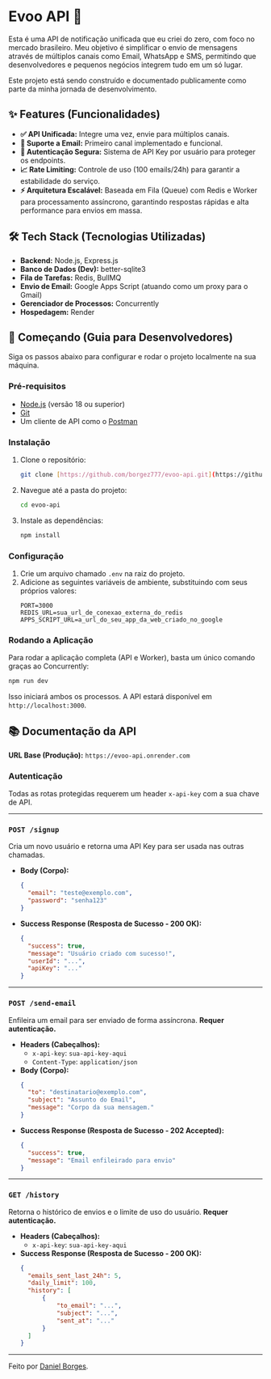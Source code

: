 # Evoo API 🚀

Esta é uma API de notificação unificada que eu criei do zero, com foco no mercado brasileiro. Meu objetivo é simplificar o envio de mensagens através de múltiplos canais como Email, WhatsApp e SMS, permitindo que desenvolvedores e pequenos negócios integrem tudo em um só lugar.

Este projeto está sendo construído e documentado publicamente como parte da minha jornada de desenvolvimento.

## ✨ Features (Funcionalidades)

- **✅ API Unificada:** Integre uma vez, envie para múltiplos canais.
- **📧 Suporte a Email:** Primeiro canal implementado e funcional.
- **🔑 Autenticação Segura:** Sistema de API Key por usuário para proteger os endpoints.
- **📈 Rate Limiting:** Controle de uso (100 emails/24h) para garantir a estabilidade do serviço.
- **⚡ Arquitetura Escalável:** Baseada em Fila (Queue) com Redis e Worker para processamento assíncrono, garantindo respostas rápidas e alta performance para envios em massa.

## 🛠️ Tech Stack (Tecnologias Utilizadas)

- **Backend:** Node.js, Express.js
- **Banco de Dados (Dev):** better-sqlite3
- **Fila de Tarefas:** Redis, BullMQ
- **Envio de Email:** Google Apps Script (atuando como um proxy para o Gmail)
- **Gerenciador de Processos:** Concurrently
- **Hospedagem:** Render

## 🏁 Começando (Guia para Desenvolvedores)

Siga os passos abaixo para configurar e rodar o projeto localmente na sua máquina.

### Pré-requisitos

- [Node.js](https://nodejs.org/en/) (versão 18 ou superior)
- [Git](https://git-scm.com/)
- Um cliente de API como o [Postman](https://www.postman.com/)

### Instalação

1.  Clone o repositório:
    ```bash
    git clone [https://github.com/borgez777/evoo-api.git](https://github.com/borgez777/evoo-api.git)
    ```
2.  Navegue até a pasta do projeto:
    ```bash
    cd evoo-api
    ```
3.  Instale as dependências:
    ```bash
    npm install
    ```

### Configuração

1.  Crie um arquivo chamado `.env` na raiz do projeto.
2.  Adicione as seguintes variáveis de ambiente, substituindo com seus próprios valores:
    ```env
    PORT=3000
    REDIS_URL=sua_url_de_conexao_externa_do_redis
    APPS_SCRIPT_URL=a_url_do_seu_app_da_web_criado_no_google
    ```

### Rodando a Aplicação

Para rodar a aplicação completa (API e Worker), basta um único comando graças ao Concurrently:

```bash
npm run dev
```
Isso iniciará ambos os processos. A API estará disponível em `http://localhost:3000`.

## 📚 Documentação da API

**URL Base (Produção):** `https://evoo-api.onrender.com`

### Autenticação

Todas as rotas protegidas requerem um header `x-api-key` com a sua chave de API.

---

### `POST /signup`

Cria um novo usuário e retorna uma API Key para ser usada nas outras chamadas.

- **Body (Corpo):**
  ```json
  {
    "email": "teste@exemplo.com",
    "password": "senha123"
  }
  ```
- **Success Response (Resposta de Sucesso - 200 OK):**
  ```json
  {
    "success": true,
    "message": "Usuário criado com sucesso!",
    "userId": "...",
    "apiKey": "..."
  }
  ```

---

### `POST /send-email`

Enfileira um email para ser enviado de forma assíncrona. **Requer autenticação.**

- **Headers (Cabeçalhos):**
  - `x-api-key`: `sua-api-key-aqui`
  - `Content-Type`: `application/json`
- **Body (Corpo):**
  ```json
  {
    "to": "destinatario@exemplo.com",
    "subject": "Assunto do Email",
    "message": "Corpo da sua mensagem."
  }
  ```
- **Success Response (Resposta de Sucesso - 202 Accepted):**
  ```json
  {
    "success": true,
    "message": "Email enfileirado para envio"
  }
  ```
---

### `GET /history`

Retorna o histórico de envios e o limite de uso do usuário. **Requer autenticação.**

- **Headers (Cabeçalhos):**
  - `x-api-key`: `sua-api-key-aqui`
- **Success Response (Resposta de Sucesso - 200 OK):**
  ```json
  {
    "emails_sent_last_24h": 5,
    "daily_limit": 100,
    "history": [
        {
            "to_email": "...",
            "subject": "...",
            "sent_at": "..."
        }
    ]
  }
  ```
---
Feito por [Daniel Borges](https://github.com/borgez777).
